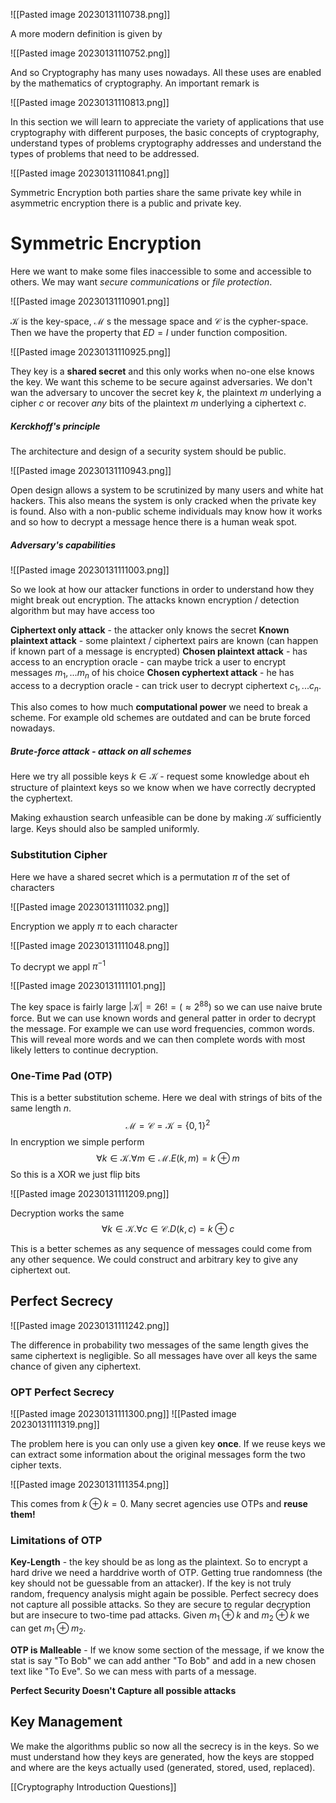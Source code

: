 ![[Pasted image 20230131110738.png]]

A more modern definition is given by 

![[Pasted image 20230131110752.png]]

And so Cryptography has many uses nowadays. All these uses are enabled by the mathematics of cryptography. An important remark is 

![[Pasted image 20230131110813.png]]

In this section we will learn to appreciate the variety of applications that use cryptography with different purposes, the basic concepts of cryptography, understand types of problems cryptography addresses and understand the types of problems that need to be addressed. 

![[Pasted image 20230131110841.png]]

Symmetric Encryption both parties share the same private key while in asymmetric encryption there is a public and private key. 

# Symmetric Encryption
Here we want to make some files inaccessible to some and accessible to others. We may want *secure communications* or *file protection*.

![[Pasted image 20230131110901.png]]

$\mathcal K$ is the key-space, $\mathcal M$ s the message space and $\mathcal C$ is the cypher-space. Then we have the property that $ED=I$ under function composition.

![[Pasted image 20230131110925.png]]

They key is a **shared secret** and this only works when no-one else knows the key. We want this scheme to be secure against adversaries.  We don't wan the adversary to uncover the secret key $k$, the plaintext $m$ underlying a cipher $c$ or recover *any* bits of the plaintext $m$ underlying a ciphertext $c$.

##### Kerckhoff's principle
The architecture and design of a security system should be public.

![[Pasted image 20230131110943.png]]

Open design allows a system to be scrutinized by many users and white hat hackers. This also means the system is only cracked when the private key is found. Also with a non-public scheme individuals may know how it works and so how to decrypt a message hence there is a human weak spot.

##### Adversary's capabilities
![[Pasted image 20230131111003.png]]

So we look at how our attacker functions in order to understand how they might break out encryption. The attacks known encryption / detection algorithm but may have access too

**Ciphertext only attack** - the attacker only knows the secret
**Known plaintext attack** - some plaintext / ciphertext pairs are known (can happen if known part of a message is encrypted)
**Chosen plaintext attack** - has access to an encryption oracle - can maybe trick a user to encrypt messages $m_1,...m_n$ of his choice
**Chosen cyphertext attack** - he has access to a decryption oracle - can trick user to decrypt ciphertext $c_1,...c_n$.

This also comes to how much **computational power** we need to break a scheme. For example old schemes are outdated and can be brute forced nowadays.

##### Brute-force attack - attack on all schemes
Here we try all possible keys $k\in\mathcal K$ - request some knowledge about eh structure of plaintext keys so we know when we have correctly decrypted the cyphertext.

Making exhaustion search unfeasible can be done by making $\mathcal K$ sufficiently large. Keys should also be sampled uniformly.

### Substitution Cipher
Here we have a shared secret which is a permutation $\pi$ of the set of characters

![[Pasted image 20230131111032.png]]

Encryption we apply $\pi$ to each character

![[Pasted image 20230131111048.png]]

To decrypt we appl $\pi^{-1}$

![[Pasted image 20230131111101.png]]

The key space is fairly large $|\mathcal K|=26!=(\approx 2^{88})$ so we can use naive brute force. But we can use known words and general patter in order to decrypt the message. For example we can use word frequencies, common words. This will reveal more words and we can then complete words with most likely letters to continue decryption.

### One-Time Pad (OTP)
This is a better substitution scheme. Here we deal with strings of bits of the same length $n$. $$\mathcal M=\mathcal C=\mathcal K=\{0,1\}^2$$In encryption we simple perform $$\forall k\in \mathcal K.\forall m\in \mathcal M. E(k,m)=k\oplus m$$So this is a XOR we just flip bits

![[Pasted image 20230131111209.png]]

Decryption works the same $$\forall k\in \mathcal K.\forall c\in \mathcal C. D(k,c)=k\oplus c$$

This is a better schemes as any sequence of messages could come from any other sequence. We could construct and arbitrary key to give any ciphertext out.

## Perfect Secrecy
![[Pasted image 20230131111242.png]]

The difference in probability two messages of the same length gives the same ciphertext is negligible. So all messages have over all keys the same chance of given any ciphertext.

### OPT Perfect Secrecy
![[Pasted image 20230131111300.png]]
![[Pasted image 20230131111319.png]]

The problem here is you can only use a given key **once**. If we reuse keys we can extract some information about the original messages form the two cipher texts.

![[Pasted image 20230131111354.png]]

This comes from $k\oplus k=0$. Many secret agencies use OTPs and **reuse them!**



### Limitations of OTP
**Key-Length** - the key should be as long as the plaintext. So to encrypt a hard drive we need a harddrive worth of OTP. Getting true randomness (the key should not be guessable from an attacker). If the key is not truly random, frequency analysis might again be possible. Perfect secrecy does not capture all possible attacks. So they are secure to regular decryption but are insecure to two-time pad attacks. Given $m_1\oplus k$ and $m_2\oplus k$ we can get $m_1\oplus m_2$.

**OTP is Malleable** - If we know some section of the message, if we know the stat is say "To Bob" we can add anther "To Bob" and add in a new chosen text like "To Eve". So we can mess with parts of a message.

**Perfect Security Doesn't Capture all possible attacks**

## Key Management
We make the algorithms public so now all the secrecy is in the keys. So we must understand how they keys are generated, how the keys are stopped and where are the keys actually used (generated, stored, used, replaced).

[[Cryptography Introduction Questions]]